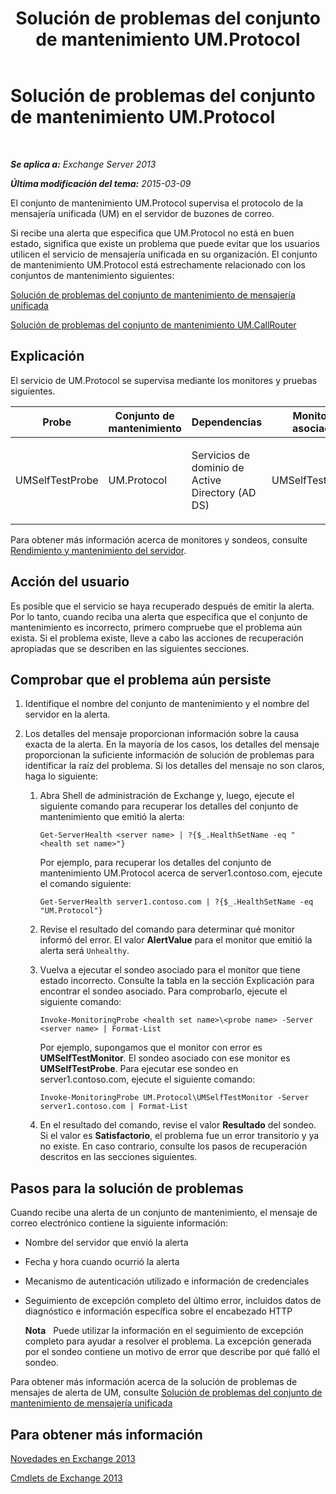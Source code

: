 ﻿---
title: Solución de problemas del conjunto de mantenimiento UM.Protocol
TOCTitle: Solución de problemas del conjunto de mantenimiento UM.Protocol
ms:assetid: 8dd9a16f-77a1-4a8d-aea4-5e96ab922dd4
ms:mtpsurl: https://technet.microsoft.com/es-es/library/ms.exch.scom.um.protocol(v=EXCHG.150)
ms:contentKeyID: 53181911
ms.date: 10/08/2015
mtps_version: v=EXCHG.150
ms.translationtype: HT
---

# Solución de problemas del conjunto de mantenimiento UM.Protocol

 

_**Se aplica a:**  Exchange Server 2013_

_**Última modificación del tema:**  2015-03-09_

El conjunto de mantenimiento UM.Protocol supervisa el protocolo de la mensajería unificada (UM) en el servidor de buzones de correo.

Si recibe una alerta que especifica que UM.Protocol no está en buen estado, significa que existe un problema que puede evitar que los usuarios utilicen el servicio de mensajería unificada en su organización. El conjunto de mantenimiento UM.Protocol está estrechamente relacionado con los conjuntos de mantenimiento siguientes:

[Solución de problemas del conjunto de mantenimiento de mensajería unificada](troubleshooting-um-health-set.md)

[Solución de problemas del conjunto de mantenimiento UM.CallRouter](troubleshooting-um-callrouter-health-set.md)

## Explicación

El servicio de UM.Protocol se supervisa mediante los monitores y pruebas siguientes.


<table>
<colgroup>
<col style="width: 25%" />
<col style="width: 25%" />
<col style="width: 25%" />
<col style="width: 25%" />
</colgroup>
<thead>
<tr class="header">
<th>Probe</th>
<th>Conjunto de mantenimiento</th>
<th>Dependencias</th>
<th>Monitores asociados</th>
</tr>
</thead>
<tbody>
<tr class="odd">
<td><p>UMSelfTestProbe</p></td>
<td><p>UM.Protocol</p></td>
<td><p>Servicios de dominio de Active Directory (AD DS)</p></td>
<td><p>UMSelfTestMonitor</p></td>
</tr>
</tbody>
</table>


Para obtener más información acerca de monitores y sondeos, consulte [Rendimiento y mantenimiento del servidor](https://technet.microsoft.com/es-es/library/jj150551\(v=exchg.150\)).

## Acción del usuario

Es posible que el servicio se haya recuperado después de emitir la alerta. Por lo tanto, cuando reciba una alerta que especifica que el conjunto de mantenimiento es incorrecto, primero compruebe que el problema aún exista. Si el problema existe, lleve a cabo las acciones de recuperación apropiadas que se describen en las siguientes secciones.

## Comprobar que el problema aún persiste

1.  Identifique el nombre del conjunto de mantenimiento y el nombre del servidor en la alerta.

2.  Los detalles del mensaje proporcionan información sobre la causa exacta de la alerta. En la mayoría de los casos, los detalles del mensaje proporcionan la suficiente información de solución de problemas para identificar la raíz del problema. Si los detalles del mensaje no son claros, haga lo siguiente:
    
    1.  Abra Shell de administración de Exchange y, luego, ejecute el siguiente comando para recuperar los detalles del conjunto de mantenimiento que emitió la alerta:
        
            Get-ServerHealth <server name> | ?{$_.HealthSetName -eq "<health set name>"}
        
        Por ejemplo, para recuperar los detalles del conjunto de mantenimiento UM.Protocol acerca de server1.contoso.com, ejecute el comando siguiente:
        
            Get-ServerHealth server1.contoso.com | ?{$_.HealthSetName -eq "UM.Protocol"}
    
    2.  Revise el resultado del comando para determinar qué monitor informó del error. El valor **AlertValue** para el monitor que emitió la alerta será `Unhealthy`.
    
    3.  Vuelva a ejecutar el sondeo asociado para el monitor que tiene estado incorrecto. Consulte la tabla en la sección Explicación para encontrar el sondeo asociado. Para comprobarlo, ejecute el siguiente comando:
        
            Invoke-MonitoringProbe <health set name>\<probe name> -Server <server name> | Format-List
        
        Por ejemplo, supongamos que el monitor con error es **UMSelfTestMonitor**. El sondeo asociado con ese monitor es **UMSelfTestProbe**. Para ejecutar ese sondeo en server1.contoso.com, ejecute el siguiente comando:
        
            Invoke-MonitoringProbe UM.Protocol\UMSelfTestMonitor -Server server1.contoso.com | Format-List
    
    4.  En el resultado del comando, revise el valor **Resultado** del sondeo. Si el valor es **Satisfactorio**, el problema fue un error transitorio y ya no existe. En caso contrario, consulte los pasos de recuperación descritos en las secciones siguientes.

## Pasos para la solución de problemas

Cuando recibe una alerta de un conjunto de mantenimiento, el mensaje de correo electrónico contiene la siguiente información:

  - Nombre del servidor que envió la alerta

  - Fecha y hora cuando ocurrió la alerta

  - Mecanismo de autenticación utilizado e información de credenciales

  - Seguimiento de excepción completo del último error, incluidos datos de diagnóstico e información específica sobre el encabezado HTTP
    
    **Nota**   Puede utilizar la información en el seguimiento de excepción completo para ayudar a resolver el problema. La excepción generada por el sondeo contiene un motivo de error que describe por qué falló el sondeo.

Para obtener más información acerca de la solución de problemas de mensajes de alerta de UM, consulte [Solución de problemas del conjunto de mantenimiento de mensajería unificada](troubleshooting-um-health-set.md)

## Para obtener más información

[Novedades en Exchange 2013](https://technet.microsoft.com/es-es/library/jj150540\(v=exchg.150\))

[Cmdlets de Exchange 2013](https://technet.microsoft.com/es-es/library/bb124413\(v=exchg.150\))

